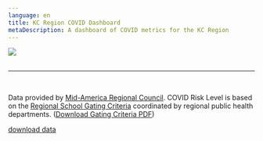 ```yaml
---
language: en
title: KC Region COVID Dashboard
metaDescription: A dashboard of COVID metrics for the KC Region
---
```

<div class='tableauPlaceholder' id='viz1600056527813' style='position: relative'><noscript><a href='#'><img alt=' ' src='https:&#47;&#47;public.tableau.com&#47;static&#47;images&#47;KC&#47;KCRegionCOVIDDashboard&#47;KCRegionMetrics2&#47;1_rss.png' style='border: none' /></a></noscript><object class='tableauViz'  style='display:none;'><param name='host_url' value='https%3A%2F%2Fpublic.tableau.com%2F' /> <param name='embed_code_version' value='3' /> <param name='site_root' value='' /><param name='name' value='KCRegionCOVIDDashboard&#47;KCRegionMetrics2' /><param name='tabs' value='no' /><param name='toolbar' value='yes' /><param name='static_image' value='https:&#47;&#47;public.tableau.com&#47;static&#47;images&#47;KC&#47;KCRegionCOVIDDashboard&#47;KCRegionMetrics2&#47;1.png' /> <param name='animate_transition' value='yes' /><param name='display_static_image' value='yes' /><param name='display_spinner' value='yes' /><param name='display_overlay' value='yes' /><param name='display_count' value='yes' /><param name='language' value='en' /><param name='filter' value='publish=yes' /></object></div>                <script type='text/javascript'>                    var divElement = document.getElementById('viz1600056527813');                    var vizElement = divElement.getElementsByTagName('object')[0];                    if ( divElement.offsetWidth > 800 ) { vizElement.style.minWidth='400px';vizElement.style.maxWidth='1020px';vizElement.style.width='100%';vizElement.style.minHeight='587px';vizElement.style.maxHeight='3000px';vizElement.style.height=(divElement.offsetWidth*0.75)+'px';} else if ( divElement.offsetWidth > 500 ) { vizElement.style.minWidth='400px';vizElement.style.maxWidth='1020px';vizElement.style.width='100%';vizElement.style.minHeight='587px';vizElement.style.maxHeight='3000px';vizElement.style.height=(divElement.offsetWidth*0.75)+'px';} else { vizElement.style.width='100%';vizElement.style.height='2000px';}                     var scriptElement = document.createElement('script');                    scriptElement.src = 'https://public.tableau.com/javascripts/api/viz_v1.js';                    vizElement.parentNode.insertBefore(scriptElement, vizElement);                </script>
<br>

- - -

<br>

Data provided by [Mid-America Regional Council](https://marc2.org/covidhub/). COVID Risk Level is based on the [Regional School Gating Criteria](https://experience.arcgis.com/experience/b0654c33aa9d4e65affcfa06cf008e1e/page/page_30/) coordinated by regional public health departments. ([Download Gating Criteria PDF](preparemetrokc.org/covid19/assets/RegionalGatingCriteriaforSchools.pdf))

[download data](https://docs.google.com/spreadsheets/d/1RVxlLvC3Gukgqfeo8sgnLvEWuCqdNsf2l9kFdHsxtmw/edit?usp=sharing)